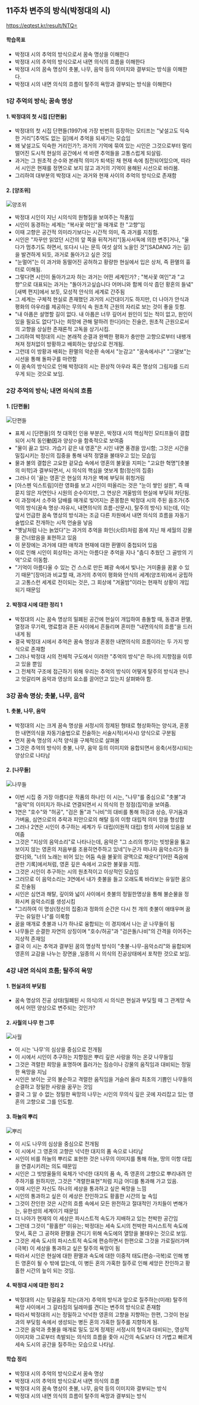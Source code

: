 ## 11주차 변주의 방식(박정대의 시)
https://eqtest.kr/result/NTQ=
#### 학습목표
* 박정대 시의 추억의 방식으로서 꿈속 명상을 이해한다
* 박정대 시의 추억의 방식으로서 내면 의식의 흐름을 이해한다
* 박정대 시의 꿈속 명상이 촛불, 나무, 음악 등의 이미지와 결부되는 방식을 이해한다.
* 박정대 시의 내면 의식의 흐름이 탈주의 욕망과 결부되는 방식을 이해한다


### 1강 추억의 방식; 꿈속 명상

#### 1. 박정대의 첫 시집 [단편들]
* 박정대의 첫 시집 단편들(1997)에 가장 빈번히 등장하는 모티프는 "낯설고도 익숙한 거리"[추억도 없는 길]에서 추억을 되새기는 모습임
* 왜 낯설고도 익숙한 거리인가?; 과거의 기억에 묶여 있는 시인은 그것으로부터 멀리 떨어진 도시적 현실의 공간에서 색 바랜 추억들을 고통스럽게 되살림.
* 과거는 그 원초적 순수와 본래적 의미가 퇴색된 채 현재 속에 침전되어있으며, 따라서 시인은 현재를 정면으로 보지 않고 과거의 기억이 용해된 시선으로 바라봄.
* 그리하여 대부분의 박정대 시는 과거와 현재 사이의 추억의 방식으로 존재함

#### 2. [양조위]
![양조위](https://blogfiles.pstatic.net/MjAyMDExMTBfMjM4/MDAxNjA1MDAyMjc3MjA0.NHwE6XIHq42cbp0gJJgsLRAnkeiDoKfaRfN-k_hG8Fwg.Ls1j7HI0_31vl-Wm1N91QZ_2mO_QFOyiyhNdvpmjnUog.PNG.sonbill/image.png)
* 박정대 시인이 지닌 시의식의 원형질을 보여주는 작품임
* 시인이 동경하는 세계는 "복사꽃 여인"을 매개로 한 "고향"임
* 이때 고향은 공간적 의미라기보다는 시간적 의미, 즉 과거를 지칭함.
* 시인은 "자꾸만 읽었던 시간의 앞 쪽을 뒤적거리"[동사서독에 의한 변주]거나, "울다가 멈추기도 하면서, 또다시 나는 문득 여섯 살의 노을인 것"[SADANG 가는 길]을 발견하게 되듯, 과거로 돌아가고 싶은 것임
* "눈멀어"는 이 과거와 동떨어진 공허하고 황량한 현실에서 입은 상처, 즉 환멸의 흉터로 이해됨.
* 그렇다면 시인이 돌아가고자 하는 과거는 어떤 세계인가? ; "복사꽃 여인"과 "고향"으로 대표되는 과거는 "돌아가고싶습니다 어머니와 함께 이삭 줍던 황혼의 들녘"[새벽 편지]에서 보듯, 모성적 안식의 세계로 간주됨
* 그 세계는 구체적 현실로 존재했던 과거의 시간대이기도 하지만, 더 나아가 안식과 평화의 아우라를 제공하는 무의식 속 원초적 근원의 자리로 보는 것이 좋을 듯함.
* "내 아픔은 설명할 길이 없다. 내 아픔은 너무 깊어서 원인이 있는 적이 없고, 원인이 있을 필요도 없다"[나는 희망에 관해 말하려 한다]라는 진술은, 원초적 근원으로서의 고향을 상실한 존재론적 고독을 상기시킴.
* 그리하여 박정대의 시는 본래적 순결과 완벽한 평화가 충만한 고향으로부터 내팽개쳐져 정처없이 방황하고 배회하는 양상으로 전개됨.
* 그런데 이 방황과 배회는 환멸의 악순환 속에서 "눈감고" "꿈속에서나" "그댈보"는 시선을 통해 돌파구를 마련함
* 이 꿈속의 방식으로 인해 박정대의 시는 환상적 아우라 혹은 명상의 그림자를 드리우게 되는 것으로 보임.

### 2강 추억의 방식; 내면 의식의 흐름

#### 1. [단편들]
![단편들](https://blogfiles.pstatic.net/MjAyMDExMTBfMjkx/MDAxNjA1MDAzMTAzMjE2.NxJXAmoL8vNXFLSGhYBktBdHYxKvzMxIGoqUVggIDfgg.84tQki7HKXB7CzvI0QEScVRlefn5PPlYASl5CR3H9G4g.PNG.sonbill/image.png)
* 표제 시 [단편들]의 첫 대목인 인용 부분은, 박정대 시의 핵심적인 모티프들이 결합되어 시적 동인動因과 양상ㅇ을 함축적으로 보여줌
* "물이 끓고 있다. 가습기 같은 내 영혼"은 시인 내면 풍경을 암시함; 그것은 시간을 밀집시키는 정신의 집중을 통해 내적 정열을 불태우고 있는 모습임
* 물과 불의 결합은 고요한 겉모습 속에서 영혼의 불꽃을 지피는 "고요한 혁명"[촛불의 미학]과 결부되면서, 시 의식의 핵심을 엿보게 함(정신의 집중)
* 그러나 이 '끓는 영혼'은 현실의 차가운 벽에 부딪혀 휘청거림
* [아스펜 익스트림]이란 영화를 보고 시인이 떠올리는 것은 "눈이 쌓인 설원", 즉 때묻지 않은 자연인나 시원의 순수이지만, 그 연상은 겨울밤의 현실에 부딪혀 차단됨.
* 이 과정에서 소주와 담배를 매개로 빚어지는 혼몽함은 박정대 시의 주된 음조가{추억의 방식(꿈속 명상-자유시, 내면의식의 흐름-산문시), 탈주의 방식} 되는데, 이는 앞서 언급한 꿈속 명상의 방식과는 조금 다른 차원에서 내면 의식의 흐름을 자동기술법으로 전개하는 시적 언술을 낳음
* "옛날처럼 나는 늙었다"는 과거의 추억을 화인(火印)처럼 몸에 지닌 채 세월의 강물을 건너왔음을 표현하고 있음
* 이 문장에는 과거에 대한 애착과 현재에 대한 환멸이 중첩되어 있음
* 이로 인해 시인이 회상하는 과거는 아름다운 추억을 지나 "춥디 추웠던 그 골방의 기억"으로 이동함.
* "기억이 아름다울 수 있는 건 스스로 만든 폐광 속에서 빛나는 거미줄을 꿈꿀 수 있기 때문"[장마]과 비교할 때, 과거의 추억이 평화와 안식의 세계(양조위)에서 궁핍하고 고통스런 세계로 전이되는 것은, 그 회상에 "겨울밤"이라는 현재적 상황이 개입되기 때문임

#### 2. 박정대 시에 대한 정리 1
* 박정대의 시는 꿈속 명상의 밀폐된 공간에 현실이 개입하여 충돌할 때, 동경과 환멸, 열정과 무기력, 명료함과 혼돈 사이에서 흔들리며 혼미한 "내면의식의 흐름"을 드러내게 됨
* 결국 박정대 시에서 추억은 꿈속 명상과 혼몽한 내면의식의 흐름이라는 두 가지 방식으로 존재함
* 그러나 박정대 시의 전체적 구도에서 이러한 "추억의 방식"은 하나의 지향점을 이루고 있을 뿐임
* 그 전체적 구조에 접근하기 위해 우리는 추억의 방식이 어떻게 탈주의 방식과 만나고 엇갈리며 음악과 영상의 요소를 끌어안고 있는지 살펴봐야 함.

### 3강 꿈속 명상; 촛불, 나무, 음악

#### 1. 촛불, 나무, 음악
* 박정대의 시는 크게 꿈속 명상을 서정시의 정제된 형태로 형상화하는 양식과, 혼몽한 내면의식을 자동기술법으로 진술하는 서술시적(서사시) 양식으로 구분됨
* 먼저 꿈속 명상의 시적 양식을 구체적으로 살펴봄
* 그것은 추억의 방식이 촛불, 나무, 음악 등의 이미지와 융합되면서 응축(서정시)되는 양상으로 나타남

#### 2. [나무들]
![나무들](https://blogfiles.pstatic.net/MjAyMDExMTBfMTE3/MDAxNjA1MDA0NjUyODk0.m_msrswiIZ871S6qu9-i7KaLNFRpP9yoNLgrNc-TspMg.AZG31h4x_WxPW7AN1ABIBzQmQf2C1kgfJBRU6gKiPR8g.PNG.sonbill/image.png)
* 이번 시집 중 가장 아름다운 작품의 하나인 이 시는, "나무"를 중심으로 "촛불"과 "음악"의 이미지가 하나로 연결되면서 시 의식의 한 정점(집약)을 보여줌.
* 1연은 "호수"와 "허공", "검은 돌"과 "나비"의 대비를 통해 하강과 상승, 무거움과 가벼움, 심연으로의 추락과 피안으로의 해탈 등의 이항 대립적 의미 망을 형성함
* 그러나 2연은 시인이 추구하는 세계가 두 대립(이원적 대립) 항의 사이에 있음을 보여줌
* 그것은 "지상의 음악소리"로 나타나는데, 음악은 "그 소리의 향기는 빗방울을 뚫고 보이지 않는 영혼의 저음부를 조용히연주하고 있네"[누군가 떠나자 음악소리가 들렸다]와, "너의 노래는 비어 있는 어둠 속을 불꽃의 광맥으로 채운다"[어떤 죽음에 관한 기록]에서처럼, 영혼 깊은 속에서 고요한 불꽃을 지핌.
* 그것은 시인이 추구하는 시의 원초적이고 이상적인 모습임
* 그러므로 이 음악소리는 3연에서 내가 촛불을 들고 오래도록 바라보는 유일한 꿈으로 진술됨
* 시인은 심연과 해탈, 깊이와 넓이 사이에서 촛불의 정밀한명상을 통해 불순물을 정화시켜 음악소리를 생성시킴
* "그리하여 이 명상(정신의 집중)과 정화의 순간은 다시 천 개의 촛불이 애태우며 꿈꾸는 유일한 나"를 이룩함
* 꿈을 매개로 촛불과 나가 하나로 융합되는 이 경지에서 나는 곧 나무들이 됨
* 나무들은 순결한 자연의 상징이며 "호수/허공"과 "검은돌/나비"의 간격을 이어주는 지상적 존재임
* 결국 이 시는 추억과 결부된 꿈의 명상적 방식이 "촛불-나무-음악소리"와 융합되며 영혼의 교감을 나누는 장면을 ,일종의 시 의식의 진공상태에서 포착한 것으로 보임.


### 4강 내면 의식의 흐름; 탈주의 욕망

#### 1. 현실과의 부딪힘
* 꿈속 명상의 진공 상태(밀폐된 시 의식)의 시 의식은 현실과 부딪힐 때 그 관계망 속에서 어떤 양상으로 변주되는 것인가?

#### 2. 사월의 나무 한 그루
![사월](https://blogfiles.pstatic.net/MjAyMDExMTBfMTc3/MDAxNjA1MDA1NTU1OTk3.tv2j-tzL8MGPM7mChNll2iD2jxSqCtgFA_uV5Pc_ZREg.cTknRXYYG-h2Yp1Qu4flEWoxfh78Xqg3Jv6iL_Qn1rAg.PNG.sonbill/image.png)
* 이 시는 '나무'의 심상을 중심으로 전개됨
* 이 시에서 시인이 추구하는 지향점은 뿌리 깊은 사랑을 하는 온갖 나무들임
* 그것은 격렬한 희망을 표명하며 흘러가는 짐승이나 강물의 움직임과 대비되는 정밀한 욕망을 지님
* 시인은 보이는 곳의 불순하고 격렬한 움직임을 거슬러 올라 최초의 기쁨인 나무들의 순결하고 정밀한 사랑을 꿈꾸는 것임
* 결국 그 알 수 없는 정밀한 욕망의 나무는 시인의 무의식 깊은 곳에 자리잡고 있는 영혼의 고향으로 그를 인도함.

#### 3. 하늘의 뿌리
![뿌리](https://blogfiles.pstatic.net/MjAyMDExMTBfNDgg/MDAxNjA1MDA1NzIxNjQ2.G8irhxiRTp2D3qUOA5SZDZdmwLafaW-tbz0iX3u18TMg.HigYXLatppRvjQW6Ynk0v8Cple3G4Z7vXv1ZkY3ChZ0g.PNG.sonbill/image.png)
* 이 시도 나무의 심상을 중심으로 전개됨
* 이 시에서 그 영혼의 고향은 넉넉한 대지의 품 속으로 나타남
* 시인이 비를 하늘의 뿌리로 표현한 것은 나무의 이미지를 통해 하늘, 땅의 이항 대립을 연결시키려는 의도 때문임
* 시인은 그 빗방울들의 육체가 넉넉한 대지의 품 속, 즉 영혼의 고향으로 뿌리내려 안주하기를 원하지만, 그것은 "격렬한표현"처럼 지금 어디를 통과해 가고 있음.
* 이때 시인은 자신도 하나의 세상을 통과하고 싶은 욕망을 느낌
* 시인의 통과하고 싶은 이 세상은 잔인하고도 황홀한 시간의 늪 속임
* 그것이 잔인한 것은 시간의 흐름 속에서 모든 완전하고 절대적인 가치들이 변해가는, 유한성의 세계이기 때문임
* 더 나아가 현재의 이 세상은 파시스트적 속도가 지배하고 있는 천박한 공간임
* 그런데 그것이 "황홀한" 이유는; 박정대는 세속 도시의 천박한 파시스트적 속도에 맞서, 혹은 그 공허와 환멸을 견디기 위해 속도에의 열망을 불태우는 것으로 보임.
* 그것은 세속 도시의 파시스트적 속도에 편승하면서 한편으로 그것을 가로질러가며(극복) 이 세상을 통과하고 싶은 탈주의 욕망이 됨
* 따라서 시인은 현실에 대한 환멸과 속도에 대한 이중적 태도(편승-극복)로 인해 병든 영혼이 될 수 밖에 없는데, 이 병든 혼의 가혹한 질주로 인해 세앙은 잔인하고 황홀한 시간의 늪이 되는 것임.

#### 4. 박정대 시에 대한 정리 2
* 박정대의 시는 뒷걸음질 치는(과거) 추억의 방식과 앞으로 질주하는(미래) 탈주의 욕망 사이에서 그 갈라짐의 딜레마를 견디는 변주의 방식으로 존재함
* 따라서 박정대의 시는 정밀하고 넉넉한 영혼의 고향을 지향하는 한편, 그것이 현실과의 부딪힘 속에서 생성되는 병든 혼의 가혹한 질주를 지향하게 됨.
* 그것은 음악과 촛불을 매개로 밀도 있게 정제된 서정시의 형식과 대비되는, 영상적 이미지와 그로부터 촉발되는 의식의 흐름을 좇아 시간의 속도보다 더 가볍고 빠르게 세속 도시의 공간을 질주하는 모습으로 나타남.

#### 학습 정리
* 박정대 시의 추억의 방식으로서 꿈속 명상
* 박정대 시의 추억의 방식으로서 내면 의식의 흐름
* 박정대 시의 꿈속 명상이 촛불, 나무, 음악 등의 이미지와 결부되는 방식
* 박정대 시의 내면 의식의 흐름이 탈주의 욕망과 결부되는 방식
